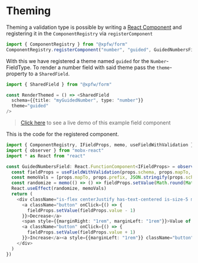 # Theming

Theming a validation type is possible by writing a [React Component](https://reactjs.org/docs/react-component.html) and registering it in the `ComponentRegistry` via `registerComponent`
```typescript
import { ComponentRegistry } from "@xpfw/form"
ComponentRegistry.registerComponent("number", "guided", GuidedNumbersField)
```
With this we have registered a theme named `guided` for the `Number`-FieldType.
To render a number field with said theme pass the `theme`-property to a `SharedField`.

```typescript
import { SharedField } from "@xpfw/form"

const RenderThemed = () => <SharedField 
  schema={{title: "myGuidedNumber", type: "number"}}
  theme="guided"
/>
```
> [Click here](https://xpfw.github.io/form) to see a live demo of this example field component

This is the code for the registered component.
```typescript
import { ComponentRegistry, IFieldProps, memo, useFieldWithValidation } from "@xpfw/form"
import { observer } from "mobx-react"
import * as React from "react"

const GuidedNumbersField: React.FunctionComponent<IFieldProps> = observer((props) => {
  const fieldProps = useFieldWithValidation(props.schema, props.mapTo, props.prefix)
  const memoVals = [props.mapTo, props.prefix, JSON.stringify(props.schema)]
  const randomize = memo(() => () => fieldProps.setValue(Math.round(Math.random() * 100)), memoVals)
  React.useEffect(randomize, memoVals)
  return (
    <div className="is-flex centerJustify has-text-centered is-size-5 marginTop marginBottom">
      <a className="button" onClick={() => {
        fieldProps.setValue(fieldProps.value - 1)
      }}>Decrease</a>
      <span style={{marginRight: "1rem", marginLeft: "1rem"}}>Value of <i>{props.schema.title}</i> is: <b>{fieldProps.value}</b></span>
      <a className="button" onClick={() => {
        fieldProps.setValue(fieldProps.value + 1)
      }}>Increase</a><a style={{marginLeft: "1rem"}} className="button" onClick={randomize}>Randomize</a>
    </div>
  )
})
```
